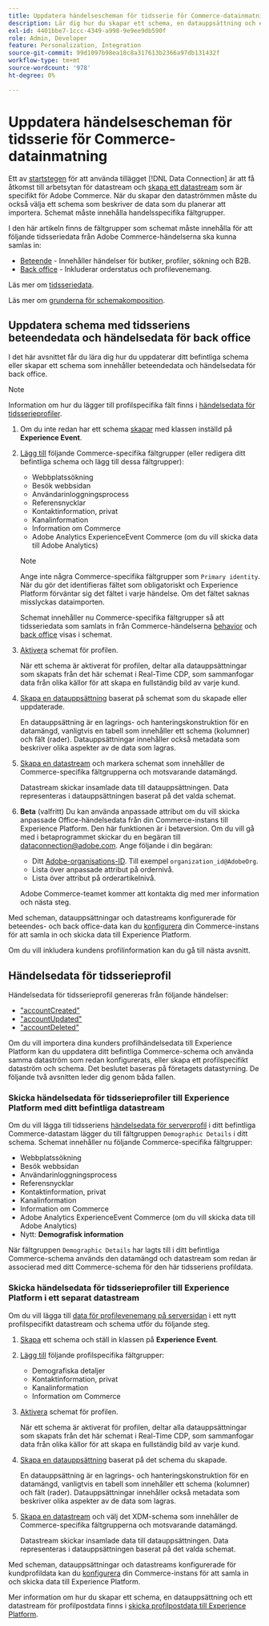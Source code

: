 ```yaml
---
title: Uppdatera händelsescheman för tidsserie för Commerce-datainmatning
description: Lär dig hur du skapar ett schema, en datauppsättning och en datastream för att samla in och skicka händelsedata från tidsserier för dataöverföring från Commerce.
exl-id: 4401bbe7-1ccc-4349-a998-9e9ee9db590f
role: Admin, Developer
feature: Personalization, Integration
source-git-commit: 99d1097b98ea18c8a317613b2366a97db131432f
workflow-type: tm+mt
source-wordcount: '978'
ht-degree: 0%

---
```


# Uppdatera händelsescheman för tidsserie för Commerce-datainmatning

Ett av [startstegen](overview.md#onboarding-steps) för att använda tillägget [!DNL Data Connection] är att få åtkomst till arbetsytan för datastream och [skapa ett datastream](https://experienceleague.adobe.com/docs/experience-platform/datastreams/overview.html) som är specifikt för Adobe Commerce. När du skapar den dataströmmen måste du också välja ett schema som beskriver de data som du planerar att importera. Schemat måste innehålla handelsspecifika fältgrupper.

I den här artikeln finns de fältgrupper som schemat måste innehålla för att följande tidsseriedata från Adobe Commerce-händelserna ska kunna samlas in:

- [Beteende](events.md) - Innehåller händelser för butiker, profiler, sökning och B2B.
- [Back office](events-backoffice.md) - Inkluderar orderstatus och profilevenemang.

Läs mer om [tidsseriedata](data-ingestion.md).

Läs mer om [grunderna för schemakomposition](https://experienceleague.adobe.com/docs/experience-platform/xdm/schema/composition.html).

## Uppdatera schema med tidsseriens beteendedata och händelsedata för back office

I det här avsnittet får du lära dig hur du uppdaterar ditt befintliga schema eller skapar ett schema som innehåller beteendedata och händelsedata för back office.

>[!NOTE]
>
>Information om hur du lägger till profilspecifika fält finns i [händelsedata för tidsserieprofiler](#time-series-profile-event-data).

1. Om du inte redan har ett schema [skapar](https://experienceleague.adobe.com/docs/experience-platform/xdm/ui/resources/schemas.html#create) med klassen inställd på **Experience Event**.

1. [Lägg till](https://experienceleague.adobe.com/docs/experience-platform/xdm/ui/resources/schemas.html#add-field-groups) följande Commerce-specifika fältgrupper (eller redigera ditt befintliga schema och lägg till dessa fältgrupper):

   - Webbplatssökning
   - Besök webbsidan
   - Användarinloggningsprocess
   - Referensnycklar
   - Kontaktinformation, privat
   - Kanalinformation
   - Information om Commerce
   - Adobe Analytics ExperienceEvent Commerce (om du vill skicka data till Adobe Analytics)

   >[!NOTE]
   >
   > Ange inte några Commerce-specifika fältgrupper som `Primary identity`. När du gör det identifieras fältet som obligatoriskt och Experience Platform förväntar sig det fältet i varje händelse. Om det fältet saknas misslyckas dataimporten.

   Schemat innehåller nu Commerce-specifika fältgrupper så att tidsseriedata som samlats in från Commerce-händelserna [behavior](events.md) och [back office](events-backoffice.md) visas i schemat.

1. [Aktivera](https://experienceleague.adobe.com/docs/experience-platform/xdm/ui/resources/schemas.html#profile) schemat för profilen.

   När ett schema är aktiverat för profilen, deltar alla datauppsättningar som skapats från det här schemat i Real-Time CDP, som sammanfogar data från olika källor för att skapa en fullständig bild av varje kund.

1. [Skapa en datauppsättning](https://experienceleague.adobe.com/docs/platform-learn/implement-mobile-sdk/experience-cloud/platform.html#create-a-dataset) baserat på schemat som du skapade eller uppdaterade.

   En datauppsättning är en lagrings- och hanteringskonstruktion för en datamängd, vanligtvis en tabell som innehåller ett schema (kolumner) och fält (rader). Datauppsättningar innehåller också metadata som beskriver olika aspekter av de data som lagras.

1. [Skapa en datastream](https://experienceleague.adobe.com/docs/experience-platform/datastreams/overview.html) och markera schemat som innehåller de Commerce-specifika fältgrupperna och motsvarande datamängd.

   Datastream skickar insamlade data till datauppsättningen. Data representeras i datauppsättningen baserat på det valda schemat.

1. **Beta** (valfritt) Du kan använda anpassade attribut om du vill skicka anpassade Office-händelsedata från din Commerce-instans till Experience Platform. Den här funktionen är i betaversion. Om du vill gå med i betaprogrammet skickar du en begäran till [dataconnection@adobe.com](mailto:dataconnection@adobe.com). Ange följande i din begäran:

   - Ditt [Adobe-organisations-ID](https://experienceleague.adobe.com/docs/core-services/interface/administration/organizations.html#concept_EA8AEE5B02CF46ACBDAD6A8508646255). Till exempel `organization_id@AdobeOrg`.
   - Lista över anpassade attribut på ordernivå.
   - Lista över attribut på orderartikelnivå.

   Adobe Commerce-teamet kommer att kontakta dig med mer information och nästa steg.

Med scheman, datauppsättningar och datastreams konfigurerade för beteendes- och back office-data kan du [konfigurera](connect-data.md#data-collection) din Commerce-instans för att samla in och skicka data till Experience Platform.

Om du vill inkludera kundens profilinformation kan du gå till nästa avsnitt.

## Händelsedata för tidsserieprofil

Händelsedata för tidsserieprofil genereras från följande händelser:

- [&quot;accountCreated&quot;](events-backoffice.md#accountcreated)
- [&quot;accountUpdated&quot;](events-backoffice.md#accountupdated)
- [&quot;accountDeleted&quot;](events-backoffice.md#accountdeleted)

Om du vill importera dina kunders profilhändelsedata till Experience Platform kan du uppdatera ditt befintliga Commerce-schema och använda samma dataström som redan konfigurerats, eller skapa ett profilspecifikt dataström och schema. Det beslutet baseras på företagets datastyrning. De följande två avsnitten leder dig genom båda fallen.

### Skicka händelsedata för tidsserieprofiler till Experience Platform med ditt befintliga datastream

Om du vill lägga till tidsseriens [händelsedata för serverprofil](events-backoffice.md#customer-profile-events-server-side) i ditt befintliga Commerce-datastam lägger du till fältgruppen `Demographic Details` i ditt schema. Schemat innehåller nu följande Commerce-specifika fältgrupper:

- Webbplatssökning
- Besök webbsidan
- Användarinloggningsprocess
- Referensnycklar
- Kontaktinformation, privat
- Kanalinformation
- Information om Commerce
- Adobe Analytics ExperienceEvent Commerce (om du vill skicka data till Adobe Analytics)
- Nytt: **Demografisk information**

När fältgruppen `Demographic Details` har lagts till i ditt befintliga Commerce-schema används den datamängd och datastream som redan är associerad med ditt Commerce-schema för den här tidsseriens profildata.

### Skicka händelsedata för tidsserieprofiler till Experience Platform i ett separat datastream

Om du vill lägga till [data för profilevenemang på serversidan](events-backoffice.md#customer-profile-events-server-side) i ett nytt profilspecifikt datastream och schema utför du följande steg.

1. [Skapa](https://experienceleague.adobe.com/docs/experience-platform/xdm/ui/resources/schemas.html#create) ett schema och ställ in klassen på **Experience Event**.

1. [Lägg till](https://experienceleague.adobe.com/docs/experience-platform/xdm/ui/resources/schemas.html#add-field-groups) följande profilspecifika fältgrupper:

   - Demografiska detaljer
   - Kontaktinformation, privat
   - Kanalinformation
   - Information om Commerce

1. [Aktivera](https://experienceleague.adobe.com/docs/experience-platform/xdm/ui/resources/schemas.html#profile) schemat för profilen.

   När ett schema är aktiverat för profilen, deltar alla datauppsättningar som skapats från det här schemat i Real-Time CDP, som sammanfogar data från olika källor för att skapa en fullständig bild av varje kund.

1. [Skapa en datauppsättning](https://experienceleague.adobe.com/docs/platform-learn/implement-mobile-sdk/experience-cloud/platform.html#create-a-dataset) baserat på det schema du skapade.

   En datauppsättning är en lagrings- och hanteringskonstruktion för en datamängd, vanligtvis en tabell som innehåller ett schema (kolumner) och fält (rader). Datauppsättningar innehåller också metadata som beskriver olika aspekter av de data som lagras.

1. [Skapa en datastream](https://experienceleague.adobe.com/docs/experience-platform/datastreams/overview.html) och välj det XDM-schema som innehåller de Commerce-specifika fältgrupperna och motsvarande datamängd.

   Datastream skickar insamlade data till datauppsättningen. Data representeras i datauppsättningen baserat på det valda schemat.

Med scheman, datauppsättningar och datastreams konfigurerade för kundprofildata kan du [konfigurera](connect-data.md#data-collection) din Commerce-instans för att samla in och skicka data till Experience Platform.

Mer information om hur du skapar ett schema, en datauppsättning och ett datastream för profilpostdata finns i [skicka profilpostdata till Experience Platform](profile-data.md).

